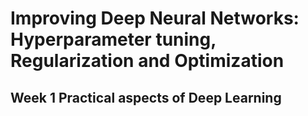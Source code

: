 # Improving Deep Neural Networks: Hyperparameter tuning, Regularization and Optimization

## Week 1 Practical aspects of Deep Learning
